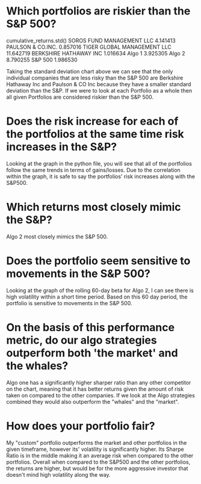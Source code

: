 # Which portfolios are riskier than the S&P 500?

cumulative_returns.std()
SOROS FUND MANAGEMENT LLC       4.141413
PAULSON & CO.INC.               0.857016
TIGER GLOBAL MANAGEMENT LLC    11.642719
BERKSHIRE HATHAWAY INC          1.016634
Algo 1                          3.925305
Algo 2                          8.790255
S&P 500                         1.986530

Taking the standard deviation chart above we can see that the only individual companies that are less risky than the S&P 500 are Berkshire Hathaway Inc and Paulson & CO Inc because they have a smaller standard deviation than the S&P.  If we were to look at each Portfolio as a whole then all given Portfolios are considered riskier than the S&P 500.


# Does the risk increase for each of the portfolios at the same time risk increases in the S&P?

Looking at the graph in the python file, you will see that all of the portfolios follow the same trends in terms of gains/losses. Due to the correlation within the graph, it is safe to say the portfolios' risk increases along with the S&P500. 

# Which returns most closely mimic the S&P?
Algo 2 most closely mimics the S&P 500. 

# Does the portfolio seem sensitive to movements in the S&P 500?
Looking at the graph of the rolling 60-day beta for Algo 2, I can see there is high volatility within a short time period. Based on this 60 day period, the portfolio is sensitive to movements in the S&P 500. 

# On the basis of this performance metric, do our algo strategies outperform both 'the market' and the whales? 

Algo one has a significantly higher sharper ratio than any other competitor on the chart, meaning that it has better returns given the amount of risk taken on compared to the other companies. If we look at the Algo strategies combined they would also outperform the "whales" and the "market".

# How does your portfolio fair?
My "custom" portfolio outperforms the market and other portfolios in the given timeframe, however its' volatility is significantly higher. Its Sharpe Ratio is in the middle making it an average risk when compared to the other portfolios. Overall when compared to the S&P500 and the other portfolios, the returns are higher, but would be for the more aggressive investor that doesn't mind high volatility along the way. 